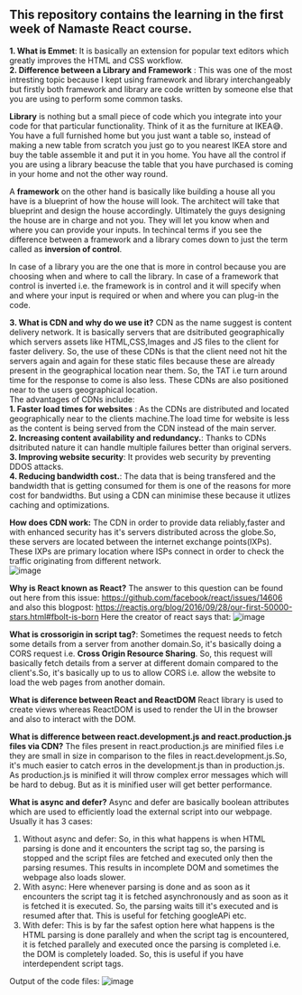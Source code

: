 ## This repository contains the learning in the first week of Namaste React course.

**1. What is Emmet**: It is basically an extension for popular text editors which greatly improves the HTML and CSS workflow.<br/>
**2. Difference between a Library and Framework** : This was one of the most intresting topic because I kept using framework and library interchangeably but firstly both
framework and library are code written by someone else that you are using to perform some common tasks.<BR/>

**Library** is nothing but a small piece of code which you integrate into your code for that particular functionality. Think of it as the furniture at IKEA😅. You have a full 
furnished home but you just want a table so, instead of making a new table from scratch you just go to you nearest IKEA store and buy the table assemble it and put it in
you home. You have all the control if you are using a library beacuse the table that you have purchased is coming in your home and not the other way round. <br/>

A **framework** on the other hand is basically like building a house all you have is a blueprint of how the house will look. The architect will take that blueprint and design
the house accordingly. Ultimately the guys designing the house are in charge and not you. They will let you know when and where you can provide your inputs. In 
techincal terms if you see the difference between a framework and a library comes down to just the term called as **inversion of control**. <br/>

In case of a library you are the one that is more in control because you are choosing when and where to call the library. In case of a framework that control is inverted 
i.e. the framework is in control and it will specify when and where your input is required or when and where you can plug-in the code.

**3. What is CDN and why do we use it?** 
CDN as the name suggest is content delivery network. It is basically servers that are dsitributed geographically which servers assets like HTML,CSS,Images and JS files 
to the client for faster delivery. So, the use of these CDNs is that the client need not hit the servers again and again for these static files because these are already present in the 
geographical location near them. So, the TAT i.e turn around time for the response to come is also less. These CDNs are also positioned near to the users geographical location.
<br/> The advantages of CDNs include:<br/>
**1. Faster load times for websites** : As the CDNs are distributed and located geographically near to the clients machine.The load time for website is less as the 
content is being served from the CDN instead of the main server.<br/>
**2. Increasing content availability and redundancy.**: Thanks to CDNs dsitributed nature it can handle multiple failures better than original servers.<br/>
**3. Improving website security**: It provides web security by preventing DDOS attacks.<br/>
**4. Reducing bandwidth cost.**: The data that is being transfered and the bandwidth that is getting consumed for them is one of the reasons for more cost for bandwidths.
But using a CDN can minimise these because it utlizes caching and optimizations.<br/>

**How does CDN work:**
The CDN in order to provide data reliably,faster and with enhanced security has it's servers distributed across the globe.So, these servers are located between the internet
exchange points(IXPs). These IXPs are primary location where ISPs connect in order to check the traffic originating from different network.<br/>
![image](https://user-images.githubusercontent.com/68496657/209698127-c5f503ee-f8d4-4ed9-9df8-f85565fc3d51.png)

**Why is React known as React?** 
The answer to this question can be found out here from this issue: https://github.com/facebook/react/issues/14606 and also this blogpost: https://reactjs.org/blog/2016/09/28/our-first-50000-stars.html#fbolt-is-born
Here the creator of react says that: ![image](https://user-images.githubusercontent.com/68496657/209698356-cd9b94a7-27fe-445d-b0fd-34afc55aa789.png)

**What is crossorigin in script tag?**: 
Sometimes the request needs to fetch some details from a server from another domain.So, it's basically doing a CORS request i.e. **Cross Origin Resource Sharing**.
So, this request will basically fetch details from a server at different domain compared to the client's.So, it's basically up to us to allow CORS i.e. allow the website
to load the web pages from another domain.

**What is diference between React and ReactDOM**
React library is used to create views whereas ReactDOM is used to render the UI in the browser and also to interact with the DOM.

**What is difference between react.development.js and react.production.js files via CDN?** 
The files present in react.production.js are minified files i.e they are small in size in comparison to the files in react.development.js.So, it's much easier to catch 
erros in the development.js than in production.js. As production.js is minified it will throw complex error messages which will be hard to debug. But as it is minified
user will get better performance.

**What is async and defer?**
Async and defer are basically boolean attributes which are used to efficiently load the external script into our webpage. Usually it has 3 cases:<br/>
1. Without async and defer: So, in this what happens is when HTML parsing is done and it encounters the script tag so, the parsing is stopped and the script files
are fetched and executed only then the parsing resumes. This results in incomplete DOM and sometimes the webpage also loads slower.
2. With async: Here whenever parsing is done and as soon as it encounters the script tag it is fetched asynchronously and as soon as it is fetched it is executed.
So, the parsing waits till it's executed and is resumed after that. This is useful for fetching googleAPi etc.
3. With defer: This is by far the safest option here what happens is the HTML parsing is done parallely and when the script tag is encountered, it is fetched parallely 
and executed once the parsing is completed i.e. the DOM is completely loaded. So, this is useful if you have interdependent script tags.


Output of the code files:
![image](https://user-images.githubusercontent.com/68496657/210261394-c1eac22e-80af-4011-a3f7-29d0995517e1.png)


